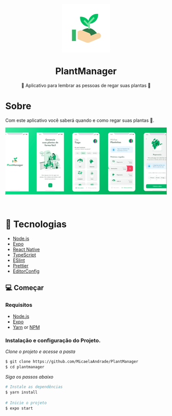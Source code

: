 <div align="center">
  <img src="assets/icon.png" width="150" />
  <h1>PlantManager</h1>
  <p>🌱 Aplicativo para lembrar as pessoas de regar suas plantas 🌱</p>
  
</div>

# Sobre
Com este aplicativo você saberá quando e como regar suas plantas 🌱.

<div align="center">
  <img src="assets/cover.png" width="700" /> 
</div>

<br>
<br>


# 🚀 Tecnologias

  - [Node.js](https://nodejs.org/en/)
  - [Expo](https://expo.io/)  
  - [React Native](https://reactnative.dev/)
  - [TypeScript](https://www.typescriptlang.org/)
  - [ESlint](https://eslint.org/)
  - [Prettier](https://prettier.io/)
  - [EditorConfig](https://editorconfig.org/)


## 💻  Começar

### Requisitos

- [Node.js](https://nodejs.org/en/)
- [Expo](https://expo.io/)  
- [Yarn](https://classic.yarnpkg.com/) or [NPM](https://www.npmjs.com/)

### Instalação e configuração do Projeto.

*Clone o projeto e acesse a pasta*

```bash
$ git clone https://github.com/MicaelaAndrade/PlantManager
$ cd plantmanager
```

*Siga os passos abaixo*

```bash
# Instale as dependências
$ yarn install

# Inicie o projeto
$ expo start
```
<br>

